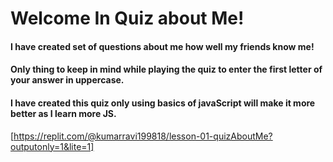 # Welcome In Quiz about Me!
#### I have created set of questions about me how well my friends know me!
#### Only thing to keep in mind while playing the quiz to enter the first letter of your answer in uppercase.
#### I have created this quiz only using basics of javaScript will make it more better as I learn more JS.

[https://replit.com/@kumarravi199818/lesson-01-quizAboutMe?outputonly=1&lite=1]